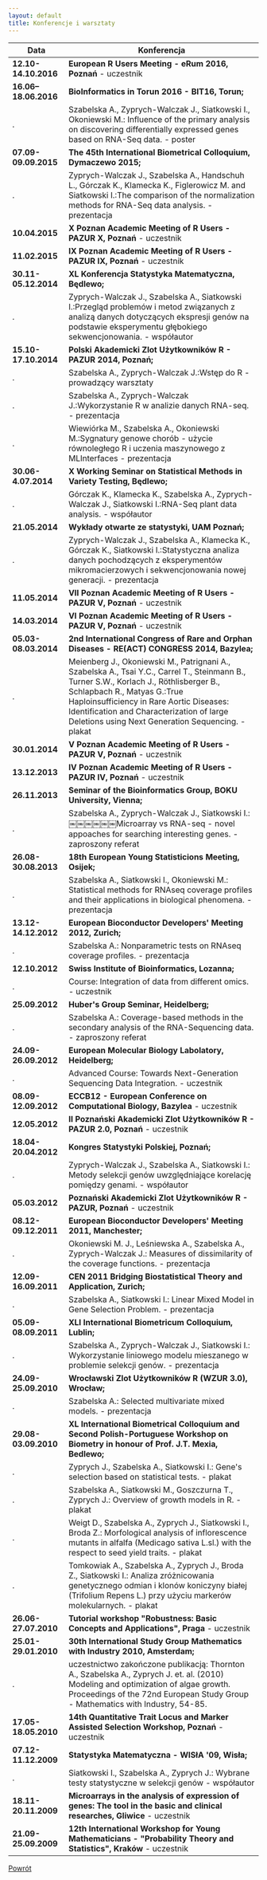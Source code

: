 ```yaml
---
layout: default
title: Konferencje i warsztaty
---
```

Data | Konferencja
--- | ---
**12.10-14.10.2016** | **European R Users Meeting - eRum 2016, Poznań** - uczestnik
**16.06–18.06.2016** | **BioInformatics in Torun 2016 - BIT16, Torun;**
. | Szabelska A., Zyprych-Walczak J., Siatkowski I., Okoniewski M.: Influence of the primary analysis on discovering differentially expressed genes based on RNA-Seq data. - poster
**07.09-09.09.2015** | **The 45th International Biometrical Colloquium, Dymaczewo 2015;**
. | Zyprych-Walczak J., Szabelska A., Handschuh L., Górczak K., Klamecka K., Figlerowicz M. and Siatkowski I.:The comparison of the normalization methods for RNA-Seq data analysis. - prezentacja 
**10.04.2015** | **X Poznan Academic Meeting of R Users - PAZUR X, Poznań** - uczestnik
**11.02.2015** | **IX Poznan Academic Meeting of R Users - PAZUR IX, Poznań**  - uczestnik
**30.11-05.12.2014** | **XL Konferencja Statystyka Matematyczna, Będlewo;**
. | Zyprych-Walczak J., Szabelska A., Siatkowski I.:Przegląd problemów i metod związanych z analizą danych dotyczących ekspresji genów na podstawie eksperymentu głębokiego sekwencjonowania. - współautor
**15.10-17.10.2014** | **Polski Akademicki Zlot Użytkowników R - PAZUR 2014, Poznań;**
. | Szabelska A., Zyprych-Walczak J.:Wstęp do R - prowadzący warsztaty
. | Szabelska A., Zyprych-Walczak J.:Wykorzystanie R w analizie danych RNA-seq. - prezentacja
. | Wiewiórka M., Szabelska A., Okoniewski M.:Sygnatury genowe chorób - użycie równoległego R i uczenia maszynowego z MLInterfaces - prezentacja
**30.06-4.07.2014**	| **X Working Seminar on Statistical Methods in Variety Testing, Będlewo;**
. | Górczak K., Klamecka K., Szabelska A., Zyprych-Walczak J., Siatkowski I.:RNA-Seq plant data analysis. - współautor
**21.05.2014** | **Wykłady otwarte ze statystyki, UAM Poznań;**
. | Zyprych-Walczak J., Szabelska A., Klamecka K., Górczak K., Siatkowski I.:Statystyczna analiza danych pochodzących z eksperymentów mikromacierzowych i sekwencjonowania nowej generacji. - prezentacja
**11.05.2014** | **VII Poznan Academic Meeting of R Users - PAZUR V, Poznań** - uczestnik
**14.03.2014** | **VI Poznan Academic Meeting of R Users - PAZUR V, Poznań** - uczestnik
**05.03-08.03.2014** | **2nd International Congress of Rare and Orphan Diseases - RE(ACT) CONGRESS 2014, Bazylea;**
. | Meienberg J., Okoniewski M., Patrignani A., Szabelska A., Tsai Y.C., Carrel T., Steinmann B., Turner S.W., Korlach J., Röthlisberger B., Schlapbach R., Matyas G.:True Haploinsufficiency in Rare Aortic Diseases: Identification and Characterization of large Deletions using Next Generation Sequencing. - plakat
**30.01.2014** | **V Poznan Academic Meeting of R Users - PAZUR V, Poznań** - uczestnik
**13.12.2013** | **IV Poznan Academic Meeting of R Users - PAZUR IV, Poznań** - uczestnik
**26.11.2013** | **Seminar of the Bioinformatics Group, BOKU University, Vienna;**
. | Szabelska A., Zyprych-Walczak J., Siatkowski I.:￼￼￼￼￼￼Microarray vs RNA-seq - novel appoaches for searching interesting genes. - zaproszony referat
**26.08-30.08.2013** | **18th European Young Statisticions Meeting, Osijek;**
. | Szabelska A., Siatkowski I., Okoniewski M.: Statistical methods for RNAseq coverage profiles and their applications in biological phenomena. - prezentacja
**13.12-14.12.2012** | **European Bioconductor Developers' Meeting 2012, Zurich;**
. | Szabelska A.: Nonparametric tests on RNAseq coverage profiles. - prezentacja
**12.10.2012** | **Swiss Institute of Bioinformatics, Lozanna;**
. | Course: Integration of data from different omics. - uczestnik
**25.09.2012** | **Huber's Group Seminar, Heidelberg;**
. | Szabelska A.: Coverage-based methods in the secondary analysis of the RNA-Sequencing data. - zaproszony referat
**24.09-26.09.2012** | **European Molecular Biology Labolatory, Heidelberg;**
. | Advanced Course: Towards Next-Generation Sequencing Data Integration. - uczestnik
**08.09-12.09.2012** | **ECCB12 - European Conference on Computational Biology, Bazylea** - uczestnik
**12.05.2012** | **II Poznański Akademicki Zlot Użytkowników R - PAZUR 2.0, Poznań** - uczestnik
**18.04-20.04.2012** | **Kongres Statystyki Polskiej, Poznań;**
. | Zyprych-Walczak J., Szabelska A., Siatkowski I.: Metody selekcji genów uwzględniające korelację pomiędzy genami. - współautor
**05.03.2012** | **Poznański Akademicki Zlot Użytkowników R - PAZUR, Poznań**  - uczestnik
**08.12-09.12.2011** | **European Bioconductor Developers' Meeting 2011, Manchester;**
. | Okoniewski M. J., Leśniewska A., Szabelska A., Zyprych-Walczak J.: Measures of dissimilarity of the coverage functions. - prezentacja
**12.09-16.09.2011** | **CEN 2011 Bridging Biostatistical Theory and Application, Zurich;**
. | Szabelska A., Siatkowski I.: Linear Mixed Model in Gene Selection Problem. - prezentacja
**05.09-08.09.2011**	| **XLI International Biometricum Colloquium, Lublin;**
. | Szabelska A., Zyprych-Walczak J., Siatkowski I.: Wykorzystanie liniowego modelu mieszanego w problemie selekcji genów. - prezentacja
**24.09-25.09.2010** | **Wrocławski Zlot Użytkowników R (WZUR 3.0), Wrocław;**
. | Szabelska A.: Selected multivariate mixed models. - prezentacja
**29.08-03.09.2010** | **XL International Biometrical Colloquium and Second Polish-Portuguese Workshop on Biometry in honour of Prof. J.T. Mexia, Bedlewo;**
. | Zyprych J., Szabelska A., Siatkowski I.: Gene's selection based on statistical tests. - plakat 
. | Szabelska A., Siatkowski M., Goszczurna T., Zyprych J.: Overview of growth models in R. - plakat 
. | Weigt D., Szabelska A., Zyprych J., Siatkowski I., Broda Z.: Morfological analysis of inflorescence mutants in alfalfa (Medicago sativa  L.sl.) with the respect to seed yield traits. - plakat 
. | Tomkowiak A., Szabelska A., Zyprych J., Broda Z., Siatkowski I.: Analiza zróżnicowania genetycznego odmian i klonów koniczyny białej (Trifolium Repens L.) przy użyciu markerów molekularnych. - plakat 
**26.06-27.07.2010** | **Tutorial workshop "Robustness: Basic Concepts and Applications", Praga** - uczestnik
**25.01-29.01.2010** | **30th International Study Group Mathematics with Industry 2010, Amsterdam;**
. | uczestnictwo zakończone publikacją: Thornton A., Szabelska A., Zyprych J. et. al. (2010) Modeling and optimization of algae growth. Proceedings of the 72nd European Study Group - Mathematics with Industry, 54-85.
**17.05-18.05.2010** | **14th Quantitative Trait Locus and Marker Assisted Selection Workshop, Poznań** - uczestnik
**07.12-11.12.2009** | **Statystyka Matematyczna - WISłA '09, Wisła;**
. | Siatkowski I., Szabelska A., Zyprych J.: Wybrane testy statystyczne w selekcji genów - współautor
**18.11-20.11.2009** | **Microarrays in the analysis of expression of genes: The tool in the basic and clinical researches, Gliwice** - uczestnik
**21.09-25.09.2009** | **12th International Workshop for Young Mathematicians - "Probability Theory and Statistics", Kraków** - uczestnik

[Powrót](/cv)
